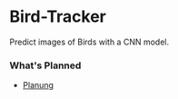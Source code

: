 # Bird-Tracker

Predict images of Birds with a CNN model.


### What's Planned
- [Planung](_doc/Planning.md)
